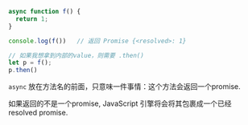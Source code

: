 ```js
async function f() {
  return 1;
}

console.log(f())   // 返回 Promise {<resolved>: 1}

// 如果我想拿到内部的value，则需要 .then()
let p = f();
p.then()
```

`async`  放在方法名的前面，只意味一件事情：这个方法会返回一个promise.

如果返回的不是一个promise, JavaScript 引擎将会将其包裹成一个已经 resolved promise.



